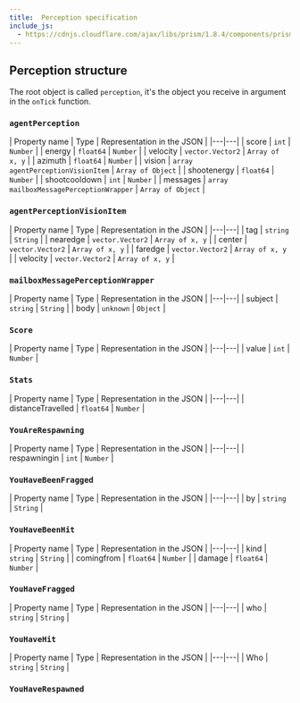 ```yaml
---
title:  Perception specification
include_js:
  - https://cdnjs.cloudflare.com/ajax/libs/prism/1.8.4/components/prism-go.min.js
---
```


## Perception structure

The root object is called `perception`, it's the object you receive in argument in the `onTick` function.

<a name="agentPerception"></a>
### `agentPerception`

| Property name | Type | Representation in the JSON |
|---|---|
| score | `int` | `Number` |
| energy | `float64` | `Number` |
| velocity | `vector.Vector2` | `Array of x, y` |
| azimuth | `float64` | `Number` |
| vision | `array agentPerceptionVisionItem` | `Array of Object` |
| shootenergy | `float64` | `Number` |
| shootcooldown | `int` | `Number` |
| messages | `array mailboxMessagePerceptionWrapper` | `Array of Object` |


<a name="agentPerceptionVisionItem"></a>
### `agentPerceptionVisionItem`

| Property name | Type | Representation in the JSON |
|---|---|
| tag | `string` | `String` |
| nearedge | `vector.Vector2` | `Array of x, y` |
| center | `vector.Vector2` | `Array of x, y` |
| faredge | `vector.Vector2` | `Array of x, y` |
| velocity | `vector.Vector2` | `Array of x, y` |


<a name="mailboxMessagePerceptionWrapper"></a>
### `mailboxMessagePerceptionWrapper`

| Property name | Type | Representation in the JSON |
|---|---|
| subject | `string` | `String` |
| body | `unknown` | `Object` |


<a name="Score"></a>
### `Score`

| Property name | Type | Representation in the JSON |
|---|---|
| value | `int` | `Number` |


<a name="Stats"></a>
### `Stats`

| Property name | Type | Representation in the JSON |
|---|---|
| distanceTravelled | `float64` | `Number` |


<a name="YouAreRespawning"></a>
### `YouAreRespawning`

| Property name | Type | Representation in the JSON |
|---|---|
| respawningin | `int` | `Number` |


<a name="YouHaveBeenFragged"></a>
### `YouHaveBeenFragged`

| Property name | Type | Representation in the JSON |
|---|---|
| by | `string` | `String` |


<a name="YouHaveBeenHit"></a>
### `YouHaveBeenHit`

| Property name | Type | Representation in the JSON |
|---|---|
| kind | `string` | `String` |
| comingfrom | `float64` | `Number` |
| damage | `float64` | `Number` |


<a name="YouHaveFragged"></a>
### `YouHaveFragged`

| Property name | Type | Representation in the JSON |
|---|---|
| who | `string` | `String` |


<a name="YouHaveHit"></a>
### `YouHaveHit`

| Property name | Type | Representation in the JSON |
|---|---|
| Who | `string` | `String` |


<a name="YouHaveRespawned"></a>
### `YouHaveRespawned`

